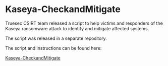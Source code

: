 # Kaseya-CheckandMitigate
Truesec CSIRT team released a script to help victims and responders of the Kaseya ransomware attack to identify and mitigate affected systems. 

The script was released in a separate repository.

The script and instructions can be found here:

[Kaseya-CheckandMitigate](https://github.com/Truesec/Kaseya-CheckandMitigate)